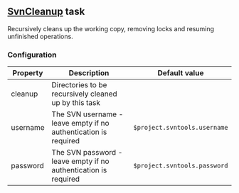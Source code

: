 ## [SvnCleanup](../src/main/groovy/at/bxm/gradleplugins/svntools/tasks/SvnCleanup.groovy) task

Recursively cleans up the working copy, removing locks and resuming unfinished operations.

### Configuration

Property           | Description | Default value
------------------ | ----------- | -------------
cleanup            | Directories to be recursively cleaned up by this task |
username           | The SVN username - leave empty if no authentication is required | `$project.svntools.username`
password           | The SVN password - leave empty if no authentication is required | `$project.svntools.password`
